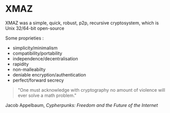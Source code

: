 # XMAZ
XMAZ was a simple, quick, robust, p2p, recursive cryptosystem, which is Unix 32/64-bit open-source

Some proprieties :
* simplicity/minimalism
* compatibility/portability
* independence/decentralisation
* rapidity
* non-malleabilty
* deniable encryption/authentication
* perfect/forward secrecy

> "One must acknowledge with cryptography no amount of violence will ever solve a math problem."

Jacob Appelbaum, *Cypherpunks: Freedom and the Future of the Internet*
